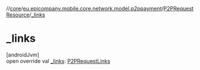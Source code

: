//[core](../../../index.md)/[eu.epicompany.mobile.core.network.model.p2ppayment](../index.md)/[P2PRequestResource](index.md)/[_links](_links.md)

# _links

[androidJvm]\
open override val [_links](_links.md): [P2PRequestLinks](../-p2-p-request-links/index.md)
